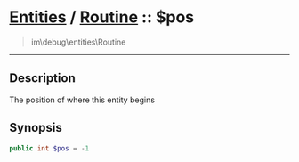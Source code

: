 # [Entities](entities.md) / [Routine](entities-Routine.md) :: $pos
 > im\debug\entities\Routine
____

## Description
The position of where this entity begins

## Synopsis
```php
public int $pos = -1
```
